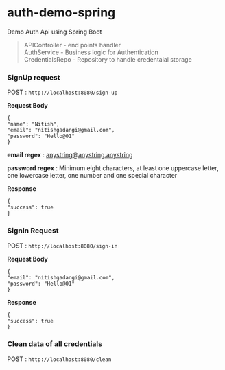 # auth-demo-spring
Demo Auth Api using Spring Boot
> APIController - end points handler\
> AuthService - Business logic for Authentication\
> CredentialsRepo - Repository to handle credentaial storage

### SignUp request
POST : `http://localhost:8080/sign-up`

**Request Body**

    {
    "name": "Nitish",
    "email": "nitishgadangi@gmail.com",
    "password": "Hello@01"
    }
**email regex** : anystring@anystring.anystring

**password regex** : Minimum eight characters, at least one uppercase letter, one lowercase letter, one number and one special character

**Response**

    {
    "success": true
    }

### SignIn Request
POST : `http://localhost:8080/sign-in`

**Request Body**

    {
    "email": "nitishgadangi@gmail.com",
    "password": "Hello@01"
    }
    
**Response**

    {
    "success": true
    }


### Clean data of all credentials
POST : `http://localhost:8080/clean`
